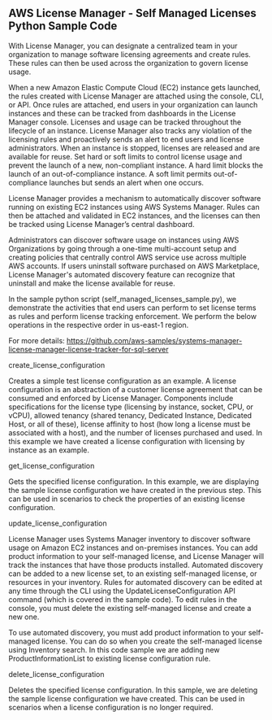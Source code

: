 ## AWS License Manager - Self Managed Licenses Python Sample Code

With License Manager, you can designate a centralized team in your organization to manage software licensing agreements and create rules. These rules can then be used across the organization to govern license usage.

When a new Amazon Elastic Compute Cloud (EC2) instance gets launched, the rules created with License Manager are attached using the console, CLI, or API. Once rules are attached, end users in your organization can launch instances and these can be tracked from dashboards in the License Manager console. Licenses and usage can be tracked throughout the lifecycle of an instance.  License Manager also tracks any violation of the licensing rules and proactively sends an alert to end users and license administrators. When an instance is stopped, licenses are released and are available for reuse. Set hard or soft limits to control license usage and prevent the launch of a new, non-compliant instance. A hard limit blocks the launch of an out-of-compliance instance. A soft limit permits out-of-compliance launches but sends an alert when one occurs.

License Manager provides a mechanism to automatically discover software running on existing EC2 instances using AWS Systems Manager. Rules can then be attached and validated in EC2 instances, and the licenses can then be tracked using  License Manager’s central dashboard.

Administrators can discover software usage on instances using AWS Organizations by going through a one-time multi-account setup and creating policies that centrally control AWS service use across multiple AWS accounts. If users uninstall software purchased on AWS Marketplace, License Manager's automated discovery feature can recognize that uninstall and make the license available for reuse.

In the sample python script (self_managed_licenses_sample.py), we demonstrate the activities that end users can perform to set license terms as rules and perform license tracking enforcement. We perform the below operations in the respective order in us-east-1 region.

For more details: https://github.com/aws-samples/systems-manager-license-manager-license-tracker-for-sql-server 


create_license_configuration

Creates a simple test license configuration as an example. A license configuration is an abstraction of a customer license agreement that can be consumed and enforced by License Manager. Components include specifications for the license type (licensing by instance, socket, CPU, or vCPU), allowed tenancy (shared tenancy, Dedicated Instance, Dedicated Host, or all of these), license affinity to host (how long a license must be associated with a host), and the number of licenses purchased and used. In this example we have created a license configuration with licensing by instance as an example. 

get_license_configuration

Gets the specified license configuration. In this example, we are displaying the sample license configuration we have created in the previous step. This can be used in scenarios to check the properties of an existing license configuration.

update_license_configuration

License Manager uses Systems Manager inventory to discover software usage on Amazon EC2 instances and on-premises instances. You can add product information to your self-managed license, and License Manager will track the instances that have those products installed. Automated discovery can be added to a new license set, to an existing self-managed license, or resources in your inventory. Rules for automated discovery can be edited at any time through the CLI using the UpdateLicenseConfiguration API command (which is covered in the sample code). To edit rules in the console, you must delete the existing self-managed license and create a new one.

To use automated discovery, you must add product information to your self-managed license. You can do so when you create the self-managed license using Inventory search. In this code sample we are adding new ProductInformationList to existing license configuration rule. 

delete_license_configuration

Deletes the specified license configuration. In this sample, we are deleting the sample license configuration we have created. This can be used in scenarios when a license configuration is no longer required.

